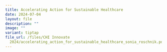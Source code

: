```yaml
---
title: Accelerating Action for Sustainable Healthcare
date: 2024-07-04
layout: file
description: ""
image: ""
variant: tiptap
file_url: /files/CHI Innovate
  2024/accelerating_action_for_sustainable_healthcare_sonia_roschnik.pdf
---
```

